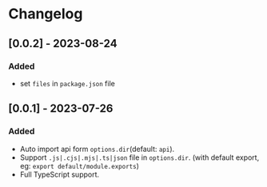 # Changelog

## [0.0.2] - 2023-08-24

### Added 
- set `files` in `package.json` file 



## [0.0.1] - 2023-07-26

### Added 
- Auto import api form `options.dir`(default: `api`).
- Support `.js|.cjs|.mjs|.ts|json` file in `options.dir`. (with default export, eg: `export default/module.exports`)
- Full TypeScript support.